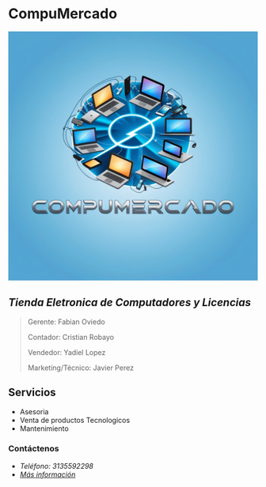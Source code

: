 # CompuMercado
![](https://github.com/Fabian23007/CompuMercado/blob/main/Imagenes/Imagen%20de%20WhatsApp%202025-01-28%20a%20las%2019.53.19_3485f9b3.jpg)

## _Tienda Eletronica de Computadores y Licencias_

> Gerente: Fabian Oviedo
> 
> Contador: Cristian Robayo
>
> Vendedor: Yadiel Lopez
>
> Marketing/Técnico: Javier Perez

## Servicios 
 * Asesoria
 * Venta de productos Tecnologicos
 * Mantenimiento

### Contáctenos
* _Teléfono: 3135592298_ 
* _[Más información](https://www.canva.com/design/DAGdieBnxGA/8TqO2_lF6CCepi52FrVDxg/edit?utm_content=DAGdieBnxGA&utm_campaign=designshare&utm_medium=link2&utm_source=sharebutton)_
